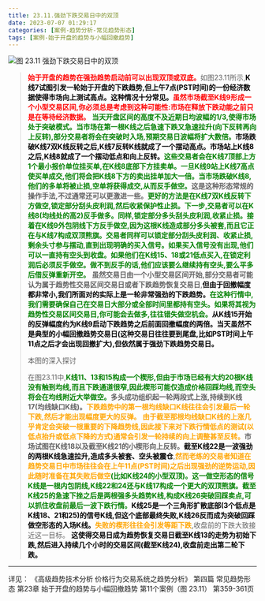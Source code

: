 ```yaml
---
title: 23.11.强劲下跌交易日中的双顶
date: 2023-07-07 01:29:17
categories: [案例-趋势分析-常见趋势形态]
tags: [案例-始于开盘的趋势与小幅回撤趋势]
---
```


![图 23.11 强劲下跌交易日中的双顶](
https://objectstorage.us-phoenix-1.oraclecloud.com/n/axdikqaqm3dc/b/bucket1/o/pa-price-charts%2Ftrends%2Fc23%2FSlide11.JPG)

>
><font color="red">**始于开盘的趋势在强劲趋势启动前可以出现双顶或双底。**</font>如图23.11所示,<font color="black">**K线7试图引发一轮始于开盘的下跌趋势,但上午7点(PST时间)的一份经济数据使得市场向上测试高点。这种情况十分常见。**</font><font color="red">**虽然市场截至K线9形成一个小型交易区间,你必须总是考虑到这种可能性:市场在释放下跌动能之前只是在等待经济数据。**</font>
><font color="green">**当天开盘区间的高度不及近期日均波幅的1/3,使得市场处于突破模式。当市场在第一根K线之后急速下跌又急速拉升(向下反转再向上反转),部分交易者将会在突破时入场,预期交易日波幅将扩大数倍。**</font><font color="black">**市场跌破K线7双K线反转之后,K线7反转K线就成了一个摆动高点。市场站上K线8之后,K线8就成了一个摆动低点和向上反转。**</font><font color="green">**这些交易者会在K线7顶部上方1个最小报价单位挂买单,在K线8底部下方挂卖单。一旦K线9站上K线7高点使买单成交,他们将会把K线8下方的卖出挂单加大一倍。当市场跌破K线8,他们的多单将被止损,空单将获得成交,从而反手做空。**</font>**这是这种形态常规的操作手法,不过通常还可以更激进一些。**<font color="green">**更好的方法是在K线7双K线反转下方做空,锁定部分刮头皮利润,然后收紧保护性止损。下一步,交易者可以在K线8(均线处的高2)反手做多。同样,锁定部分多头刮头皮利润,收紧止损。接着在K线9外包阴线下方反手做空,因为这根K线造成部分多头被套,而且它正在与K线7构成双顶熊旗。交易者同样可以锁定部分刮头皮利润、收紧止损,剩余头寸参与摆动,直到出现明确的买入信号。如果买入信号没有出现,他们可以一直持有空头到收盘。如果他们在K线15、18或21低点买入,在锁定利润后必须反手做空。做不到反手的话,他们应该要么继续持有空头,要么平多后借反弹重新开空。**</font>
>**虽然交易日由一个小型交易区间开始,部分交易者可能认为属于趋势性交易区间交易日或者下跌趋势恢复交易日**,<font color="black">**但由于回撤幅度都非常小,我们所面对的实际上是一轮非常强劲的下跌趋势。**</font><font color="green">**在这种行情中,我们需要确保自己在交易日大部分或全部时间里都持有空头。如果将其视为趋势性交易区间交易日,你可能会去做多,往往错失做空机会。**</font><font color="black">**从K线15开始的反弹幅度约为K线9启动下跌趋势之后前面回撤幅度的两倍。当天虽然不是典型的小幅回撤趋势交易日(这种交易日往往要到尾盘,比如PST时间上午11点之后才会出现回撤扩大),但依然属于强劲下跌趋势交易日。**</font>
>
>本图的深入探讨
>
>在图23.11中,<font color="green">**K线11、13和15构成一个楔形,但由于市场已经有大约20根K线没有触到均线,而且下跌通道很窄,因此楔形可能仅造成价格回踩均线,而空头将会在均线附近大举做空。**</font>**多头成功组织起一轮两段式上涨,持续到K线17(均线缺口K线)。**<font color="orange">**下跌趋势中的第一根均线缺口K线往往会引发最后一轮下跌,然后才能出现幅度更大的反弹。**</font>
><font color="orange">**由于截至那根均线缺口K线的上涨几乎肯定会突破一根重要的下降趋势线,因此接下来对下跌行情低点的测试(以低点抬升或低点下降的方式)通常会引发一轮持续的向上调整甚至反转。**</font>**市场试图在K线18以及截至K线21的小楔形向上反转。**<font color="black">**截至K线22是一波强劲的两根K线急速拉升,造成多头被套、空头被震仓**</font>,<font color="orange">**然而老练的交易者知道在趋势交易日中市场往往会在上午11点(PST时间)之后出现强劲的逆势运动,因此随时准备在其失败后做空**</font><font color="green">**(比如K线24的小型双顶)。这一做空形态的信号K线是一根内包阴线,K线22和24还与K线17构成一个更大的双顶熊旗。截至K线25的急速下挫之后是两根强多头趋势K线,构成K线26突破回踩卖点,可以抓住收盘前最后一波下跌行情。**</font><font color="black">**K线25是一个三角形扩散底部(3个低点是K线18、21和25)的信号K线,但这个底部最终失败,K线26反而成为突破回踩做空形态的入场K线。**</font><font color="orange">**失败的楔形往往会引发等距下跌**</font>,收盘前的下跌大致接近这一目标。
><font color="black">**这使得交易日成为趋势恢复交易日截至K线13的走势为初始下跌,然后进入持续几个小时的交易区间(截至K线24),收盘前走出第二轮下跌。**</font>
>

---
详见：
《高级趋势技术分析 价格行为交易系统之趋势分析》
第四篇 常见趋势形态
第23章 始于开盘的趋势与小幅回撤趋势
第11个案例（图 23.11）
第359-361页
